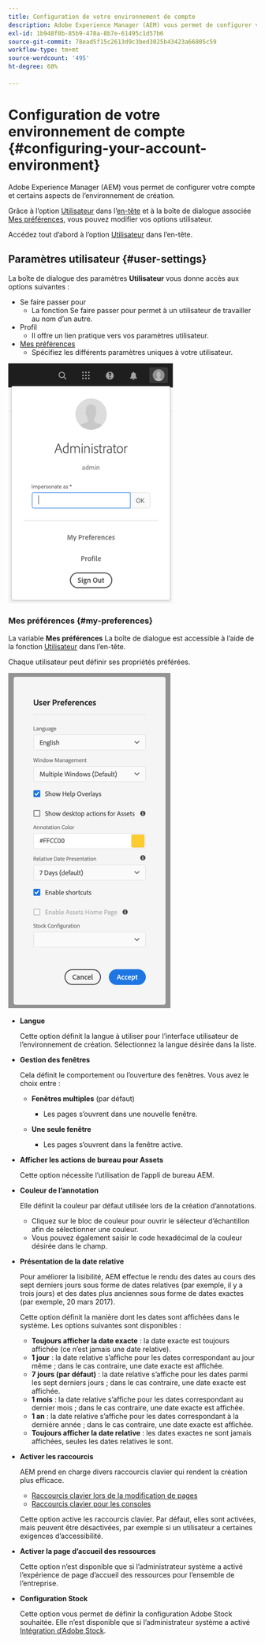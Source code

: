 ```yaml
---
title: Configuration de votre environnement de compte
description: Adobe Experience Manager (AEM) vous permet de configurer votre compte et certains aspects de l’environnement de création.
exl-id: 1b948f0b-85b9-478a-8b7e-61495c1d57b6
source-git-commit: 78ead5f15c2613d9c3bed3025b43423a66805c59
workflow-type: tm+mt
source-wordcount: '495'
ht-degree: 60%

---
```


# Configuration de votre environnement de compte {#configuring-your-account-environment}

Adobe Experience Manager (AEM) vous permet de configurer votre compte et certains aspects de l’environnement de création.

Grâce à l’option [Utilisateur](#user-settings) dans l’[en-tête](/help/sites-cloud/authoring/getting-started/basic-handling.md#the-header) et à la boîte de dialogue associée [Mes préférences](#my-preferences), vous pouvez modifier vos options utilisateur.

Accédez tout d’abord à l’option [Utilisateur](#user-settings) dans l’en-tête.

## Paramètres utilisateur {#user-settings}

La boîte de dialogue des paramètres **Utilisateur** vous donne accès aux options suivantes :

* Se faire passer pour
   * La fonction Se faire passer pour permet à un utilisateur de travailler au nom d’un autre. <!--With the [Impersonate as](/help/sites-administering/security.md#impersonating-another-user) functionality, a user can work on behalf of another user.-->
* Profil
   * Il offre un lien pratique vers vos paramètres utilisateur. <!--Offers a convenient link to your [user settings](/help/sites-administering/security.md))-->
* [Mes préférences](#my-preferences)
   * Spécifiez les différents paramètres uniques à votre utilisateur.

![Paramètres utilisateur](/help/sites-cloud/authoring/assets/user-settings.png)

### Mes préférences {#my-preferences}

La variable **Mes préférences** La boîte de dialogue est accessible à l’aide de la fonction [Utilisateur](#user-settings) dans l’en-tête.

Chaque utilisateur peut définir ses propriétés préférées.

![Mes préférences](/help/sites-cloud/authoring/assets/user-preferences.png)

* **Langue**

  Cette option définit la langue à utiliser pour l’interface utilisateur de l’environnement de création. Sélectionnez la langue désirée dans la liste.

* **Gestion des fenêtres**

  Cela définit le comportement ou l’ouverture des fenêtres. Vous avez le choix entre :

   * **Fenêtres multiples** (par défaut)

      * Les pages s’ouvrent dans une nouvelle fenêtre.

   * **Une seule fenêtre**

      * Les pages s’ouvrent dans la fenêtre active.

* **Afficher les actions de bureau pour Assets**

  Cette option nécessite l’utilisation de l’appli de bureau AEM.

* **Couleur de l’annotation**

  Elle définit la couleur par défaut utilisée lors de la création d’annotations.

   * Cliquez sur le bloc de couleur pour ouvrir le sélecteur d’échantillon afin de sélectionner une couleur.
   * Vous pouvez également saisir le code hexadécimal de la couleur désirée dans le champ.

* **Présentation de la date relative**

  Pour améliorer la lisibilité, AEM effectue le rendu des dates au cours des sept derniers jours sous forme de dates relatives (par exemple, il y a trois jours) et des dates plus anciennes sous forme de dates exactes (par exemple, 20 mars 2017).

  Cette option définit la manière dont les dates sont affichées dans le système. Les options suivantes sont disponibles :

   * **Toujours afficher la date exacte** : la date exacte est toujours affichée (ce n’est jamais une date relative).
   * **1 jour** : la date relative s’affiche pour les dates correspondant au jour même ; dans le cas contraire, une date exacte est affichée.
   * **7 jours (par défaut)** : la date relative s’affiche pour les dates parmi les sept derniers jours ; dans le cas contraire, une date exacte est affichée.
   * **1 mois** : la date relative s’affiche pour les dates correspondant au dernier mois ; dans le cas contraire, une date exacte est affichée.
   * **1 an** : la date relative s’affiche pour les dates correspondant à la dernière année ; dans le cas contraire, une date exacte est affichée.
   * **Toujours afficher la date relative** : les dates exactes ne sont jamais affichées, seules les dates relatives le sont.

* **Activer les raccourcis**

  AEM prend en charge divers raccourcis clavier qui rendent la création plus efficace.

   * [Raccourcis clavier lors de la modification de pages](/help/sites-cloud/authoring/fundamentals/keyboard-shortcuts.md)
   * [Raccourcis clavier pour les consoles](/help/sites-cloud/authoring/getting-started/keyboard-shortcuts.md)

  Cette option active les raccourcis clavier. Par défaut, elles sont activées, mais peuvent être désactivées, par exemple si un utilisateur a certaines exigences d’accessibilité.

* **Activer la page d’accueil des ressources**

  Cette option n’est disponible que si l’administrateur système a activé l’expérience de page d’accueil des ressources pour l’ensemble de l’entreprise.

* **Configuration Stock**

  Cette option vous permet de définir la configuration Adobe Stock souhaitée. Elle n’est disponible que si l’administrateur système a activé [Intégration d’Adobe Stock](/help/assets/aem-assets-adobe-stock.md).
